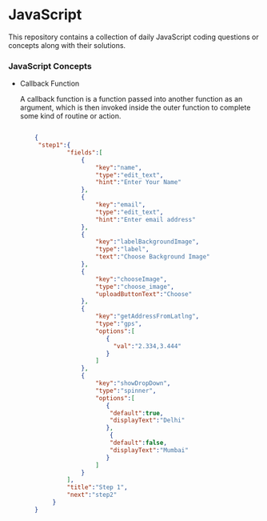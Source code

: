 # JavaScript

This repository contains a collection of daily JavaScript coding questions or concepts along with their solutions.

<h3>JavaScript Concepts</h3>
<ul>
  <li>Callback Function</li><p>A callback function is a function passed into another function as an argument, which is then invoked inside the outer function to complete some kind of routine or action.</p>

  
```json

    {
     "step1":{
             "fields":[
                 {
                     "key":"name",
                     "type":"edit_text",
                     "hint":"Enter Your Name"
                 },
                 {
                     "key":"email",
                     "type":"edit_text",
                     "hint":"Enter email address"
                 },
                 {
                     "key":"labelBackgroundImage",
                     "type":"label",
                     "text":"Choose Background Image"
                 },
                 {
                     "key":"chooseImage",
                     "type":"choose_image",
                     "uploadButtonText":"Choose"
                 },
                 {
                     "key":"getAddressFromLatlng",
                     "type":"gps",
                     "options":[
                        {
                          "val":"2.334,3.444"
                        }
                     ]
                 },
                 {
                     "key":"showDropDown",
                     "type":"spinner",
                     "options":[
                        {
                         "default":true,
                         "displayText":"Delhi"
                        },
                         {
                         "default":false,
                         "displayText":"Mumbai"
                        }
                     ]
                 }
             ],
             "title":"Step 1",
             "next":"step2"
         }
    }
  ```
</ul>
